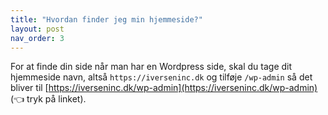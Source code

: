 ```yaml
---
title: "Hvordan finder jeg min hjemmeside?"
layout: post
nav_order: 3
---
```


For at finde din side når man har en Wordpress side, skal du tage dit hjemmeside navn, altså `https://iverseninc.dk` og tilføje `/wp-admin` så det bliver til [https://iverseninc.dk/wp-admin](https://iverseninc.dk/wp-admin) (👈 tryk på linket).
